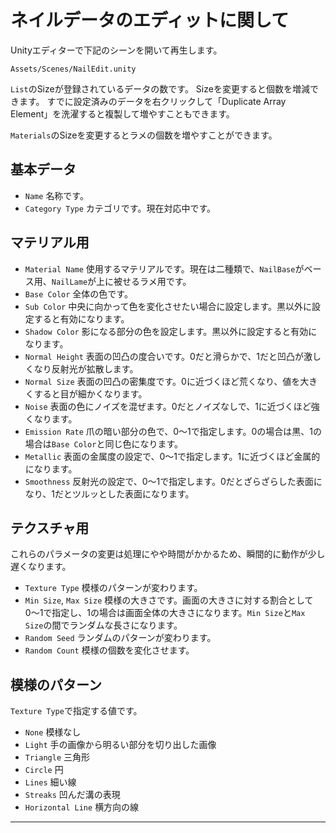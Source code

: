 # ネイルデータのエディットに関して

Unityエディターで下記のシーンを開いて再生します。

```
Assets/Scenes/NailEdit.unity
```

```List```のSizeが登録されているデータの数です。
Sizeを変更すると個数を増減できます。
すでに設定済みのデータを右クリックして「Duplicate Array Element」を洗濯すると複製して増やすこともできます。

```Materials```のSizeを変更するとラメの個数を増やすことができます。

## 基本データ

- ```Name```
    名称です。
- ```Category Type```
    カテゴリです。現在対応中です。

## マテリアル用

- ```Material Name```
    使用するマテリアルです。現在は二種類で、```NailBase```がベース用、```NailLame```が上に被せるラメ用です。
- ```Base Color```
    全体の色です。
- ```Sub Color```
    中央に向かって色を変化させたい場合に設定します。黒以外に設定すると有効になります。
- ```Shadow Color```
    影になる部分の色を設定します。黒以外に設定すると有効になります。
- ```Normal Height```
    表面の凹凸の度合いです。0だと滑らかで、1だと凹凸が激しくなり反射光が拡散します。
- ```Normal Size```
    表面の凹凸の密集度です。0に近づくほど荒くなり、値を大きくすると目が細かくなります。
- ```Noise```
    表面の色にノイズを混ぜます。0だとノイズなしで、1に近づくほど強くなります。
- ```Emission Rate```
    爪の暗い部分の色で、0〜1で指定します。0の場合は黒、1の場合は```Base Color```と同じ色になります。
- ```Metallic```
    表面の金属度の設定で、0〜1で指定します。1に近づくほど金属的になります。
- ```Smoothness```
    反射光の設定で、0〜1で指定します。0だとざらざらした表面になり、1だとツルッとした表面になります。

## テクスチャ用

これらのパラメータの変更は処理にやや時間がかかるため、瞬間的に動作が少し遅くなります。

- ```Texture Type```
    模様のパターンが変わります。
- ```Min Size```, ```Max Size```
    模様の大きさです。画面の大きさに対する割合として0〜1で指定し、1の場合は画面全体の大きさになります。```Min Size```と```Max Size```の間でランダムな長さになります。
- ```Random Seed```
    ランダムのパターンが変わります。
- ```Random Count```
    模様の個数を変化させます。

## 模様のパターン

```Texture Type```で指定する値です。

- ```None```
    模様なし
- ```Light```
    手の画像から明るい部分を切り出した画像
- ```Triangle```
    三角形
- ```Circle```
    円
- ```Lines```
    細い線
- ```Streaks```
    凹んだ溝の表現
- ```Horizontal Line```
    横方向の線

---
